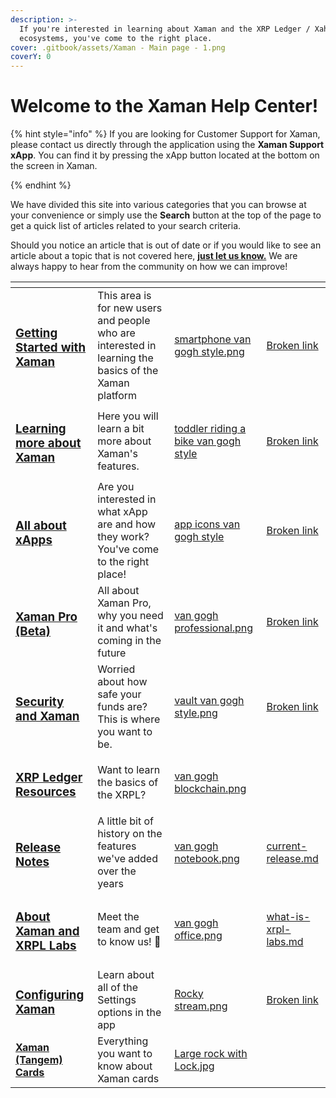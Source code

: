 ```yaml
---
description: >-
  If you're interested in learning about Xaman and the XRP Ledger / Xahau
  ecosystems, you've come to the right place.
cover: .gitbook/assets/Xaman - Main page - 1.png
coverY: 0
---
```


# Welcome to the Xaman Help Center!

{% hint style="info" %}
If you are looking for Customer Support for Xaman, please contact us directly through the application using the **Xaman Support xApp**. You can find it by pressing the xApp button located at the bottom on the screen in Xaman.




{% endhint %}

We have divided this site into various categories that you can browse at your convenience or simply use the **Search** button at the top of the page to get a quick list of articles related to your search criteria.

Should you notice an article that is out of date or if you would like to see an article about a topic that is not covered here, [**just let us know.**](https://xumm.app/detect/xapp:xumm.support?ref=helpcenter) We are always happy to hear from the community on how we can improve!&#x20;

<table data-view="cards"><thead><tr><th></th><th></th><th data-hidden data-card-cover data-type="files"></th><th data-hidden data-card-target data-type="content-ref"></th></tr></thead><tbody><tr><td><h3><a href="broken-reference">Getting Started with Xaman</a></h3></td><td>This area is for new users and people who are interested in learning the basics of the Xaman platform</td><td><a href=".gitbook/assets/smartphone van gogh style.png">smartphone van gogh style.png</a></td><td><a href="broken-reference">Broken link</a></td></tr><tr><td><h3><a href="broken-reference">Learning more about Xaman</a></h3></td><td>Here you will learn a bit more about Xaman's features.</td><td><a href=".gitbook/assets/toddler riding a bike van gogh style">toddler riding a bike van gogh style</a></td><td><a href="broken-reference">Broken link</a></td></tr><tr><td><h3><a href="broken-reference">All about xApps</a></h3></td><td>Are you interested in what xApp are and how they work? You've come to the right place!</td><td><a href=".gitbook/assets/app icons van gogh style">app icons van gogh style</a></td><td><a href="broken-reference">Broken link</a></td></tr><tr><td><h3><a href="broken-reference">Xaman Pro (Beta)</a></h3></td><td>All about Xaman Pro, why you need it and what's coming in the future</td><td><a href=".gitbook/assets/van gogh professional.png">van gogh professional.png</a></td><td><a href="broken-reference">Broken link</a></td></tr><tr><td><h3><a href="broken-reference">Security and Xaman</a></h3></td><td>Worried about how safe your funds are? This is where you want to be.</td><td><a href=".gitbook/assets/vault  van gogh style.png">vault  van gogh style.png</a></td><td><a href="broken-reference">Broken link</a></td></tr><tr><td><h3><a href="broken-reference">XRP Ledger Resources</a></h3></td><td>Want to learn the basics of the XRPL?</td><td><a href=".gitbook/assets/van gogh blockchain.png">van gogh blockchain.png</a></td><td></td></tr><tr><td><h3><a href="broken-reference">Release Notes</a></h3></td><td>A little bit of history on the features we've added over the years</td><td><a href=".gitbook/assets/van gogh notebook.png">van gogh notebook.png</a></td><td><a href="release-notes/current-release.md">current-release.md</a></td></tr><tr><td><h3><a href="broken-reference">About Xaman and XRPL Labs</a></h3></td><td>Meet the team and get to know us! 🤗</td><td><a href=".gitbook/assets/van gogh office.png">van gogh office.png</a></td><td><a href="about-xaman-and-xrpl-labs/what-is-xrpl-labs.md">what-is-xrpl-labs.md</a></td></tr><tr><td><h3><a href="broken-reference">Configuring Xaman</a></h3></td><td>Learn about all of the Settings options in the app</td><td><a href=".gitbook/assets/Rocky stream.png">Rocky stream.png</a></td><td><a href="broken-reference">Broken link</a></td></tr><tr><td><a href="broken-reference"><strong>Xaman (Tangem) Cards</strong></a></td><td>Everything you want to know about Xaman cards</td><td><a href=".gitbook/assets/Large rock with Lock.jpg">Large rock with Lock.jpg</a></td><td></td></tr></tbody></table>

###







